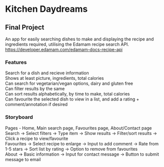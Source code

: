 # Kitchen Daydreams

## Final Project

An app for easily searching dishes to make and displaying the recipe and ingredients required, utilising the Edamam recipe search API. https://developer.edamam.com/edamam-docs-recipe-api

### Features

Search for a dish and recieve information<br>
Shows at least picture, ingredients, total calories<br>
Can search for vegetarian/vegan options, dairy and gluten free<br>
Can filter results by the same<br>
Can sort results alphabetically, by time to make, total calories<br>
Can favourite the selected dish to view in a list, and add a rating + comment/annotation if desired<br>

### Storyboard

Pages - Home, Main search page, Favourites page, About/Contact page<br>
Search -> Select filters -> Type item -> Show results -> Filter/sort results -> Click a recipe to view/favourite<br>
Favourites -> Select recipe to enlarge -> Input to add comment -> Rate from 1-5 stars -> Sort list by rating -> Option to remove from favourites<br>
About -> Basic information -> Input for contact message -> Button to submit message to email<br>
